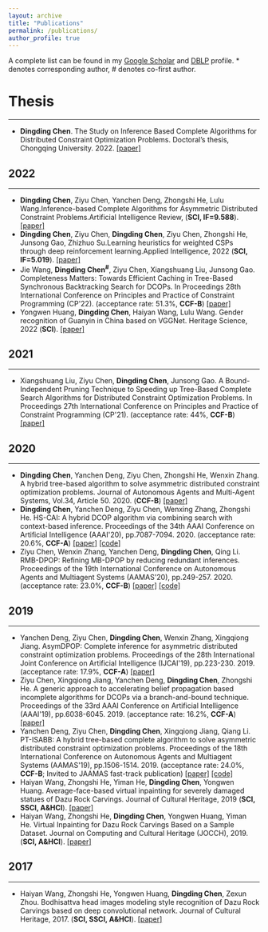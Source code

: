 ```yaml
---
layout: archive
title: "Publications"
permalink: /publications/
author_profile: true
---
```


A complete list can be found in my [Google Scholar](https://scholar.google.com/citations?user=yzSIENcAAAAJ&hl=en&oi=ao) and [DBLP](https://dblp.org/pid/35/5833.html) profile. * denotes corresponding author, # denotes co-first author.

# Thesis
------------
- **Dingding Chen**. The Study on Inference Based Complete Algorithms for Distributed Constraint Optimization Problems. Doctoral’s thesis, Chongqing University. 2022. [[paper]](/files/doctoral_thesis.pdf)

## 2022
------------
- **Dingding Chen**, Ziyu Chen, Yanchen Deng, Zhongshi He, Lulu Wang.Inference-based Complete Algorithms for Asymmetric Distributed Constraint Problems.Artificial Intelligence Review, (**SCI, IF=9.588**). [[paper]](/files/AIR22.pdf)
- **Dingding Chen**, Ziyu Chen, **Dingding Chen**, Ziyu Chen, Zhongshi He, Junsong Gao, Zhizhuo Su.Learning heuristics for weighted CSPs through deep reinforcement learning.Applied Intelligence, 2022 (**SCI, IF=5.019**). [[paper]](/files/APIN22.pdf)
- Jie Wang, **Dingding Chen<sup>#</sup>**, Ziyu Chen, Xiangshuang Liu, Junsong Gao. Completeness Matters: Towards Efficient Caching in Tree-Based Synchronous Backtracking Search for DCOPs. In Proceedings 28th International Conference on Principles and Practice of Constraint Programming (CP'22). (acceptance rate: 51.3\%, **CCF-B**)  [[paper]](/files/cp22.pdf)
- Yongwen Huang, **Dingding Chen**, Haiyan Wang, Lulu Wang. Gender recognition of Guanyin in China based on VGGNet. Heritage Science, 2022 (**SCI**). [[paper]](/files/HS22.pdf)
## 2021
------------
- Xiangshuang Liu, Ziyu Chen, **Dingding Chen**, Junsong Gao. A Bound-Independent Pruning Technique to Speeding up Tree-Based Complete Search Algorithms for Distributed Constraint Optimization Problems. In Proceedings 27th International Conference on Principles and Practice of Constraint Programming (CP'21). (acceptance rate: 44\%, **CCF-B**)  [[paper]](/files/cp21.pdf)
## 2020
------------
- **Dingding Chen**, Yanchen Deng, Ziyu Chen, Zhongshi He, Wenxin Zhang. A hybrid tree-based algorithm to solve asymmetric distributed constraint optimization problems. Journal of Autonomous Agents and Multi-Agent Systems, Vol.34, Article 50. 2020. (**CCF-B**) [[paper]](/files/JAAMAS20.pdf)
- **Dingding Chen**, Yanchen Deng, Ziyu Chen, Wenxing Zhang, Zhongshi He. HS-CAI: A hybrid DCOP algorithm via combining search with context-based inference. Proceedings of the 34th AAAI Conference on Artificial Intelligence (AAAI'20), pp.7087-7094. 2020. (acceptance rate: 20.6%, **CCF-A**) [[paper]](/files/aaai20.pdf) [[code]](https://github.com/czy920/DCOPSovler)
- Ziyu Chen, Wenxin Zhang, Yanchen Deng, **Dingding Chen**, Qing Li. RMB-DPOP: Refining MB-DPOP by reducing redundant inferences. Proceedings of the 19th International Conference on Autonomous Agents and Multiagent Systems (AAMAS'20), pp.249-257. 2020. (acceptance rate: 23.0%, **CCF-B**) [[paper]](/files/aamas20.pdf) [[code]](https://github.com/czy920/RMB-DPOP)
## 2019
------------
- Yanchen Deng, Ziyu Chen, **Dingding Chen**, Wenxin Zhang, Xingqiong Jiang. AsymDPOP: Complete inference for asymmetric distributed constraint optimization problems. Proceedings of the 28th International Joint Conference on Artificial Intelligence (IJCAI'19), pp.223-230. 2019. (acceptance rate: 17.9%, **CCF-A**) [[paper]](/files/ijcai19.pdf)
- Ziyu Chen, Xingqiong Jiang, Yanchen Deng, **Dingding Chen**, Zhongshi He. A generic approach to accelerating belief propagation based incomplete algorithms for DCOPs via a branch-and-bound technique. Proceedings of the 33rd AAAI Conference on Artificial Intelligence (AAAI'19), pp.6038-6045. 2019. (acceptance rate: 16.2%, **CCF-A**) [[paper]](/files/aaai19.pdf)
- Yanchen Deng, Ziyu Chen, **Dingding Chen**, Xingqiong Jiang, Qiang Li. PT-ISABB: A hybrid tree-based complete algorithm to solve asymmetric distributed constraint optimization problems. Proceedings of the 18th International Conference on Autonomous Agents and Multiagent Systems (AAMAS'19), pp.1506-1514. 2019. (acceptance rate: 24.0%, **CCF-B**; Invited to JAAMAS fast-track publication) [[paper]](/files/aamas19.pdf) [[code]](https://github.com/czy920/DCOPSovlerAlgorithm_PTISABB)
- Haiyan Wang, Zhongshi He, Yiman He, **Dingding Chen**, Yongwen Huang. Average-face-based virtual inpainting for severely damaged statues of Dazu Rock Carvings. Journal of Cultural Heritage, 2019 (**SCI, SSCI, A\&HCI**). [[paper]](/files/JCH19.pdf)
- Haiyan Wang, Zhongshi He, **Dingding Chen**, Yongwen Huang, Yiman He. Virtual Inpainting for Dazu Rock Carvings Based on a Sample Dataset. Journal on Computing and Cultural Heritage (JOCCH), 2019. (**SCI, A\&HCI**). [[paper]](/files/JOCCH19.pdf)

## 2017
------------
- Haiyan Wang, Zhongshi He, Yongwen Huang, **Dingding Chen**, Zexun Zhou. Bodhisattva head images modeling style recognition of Dazu Rock Carvings based on deep convolutional network. Journal of Cultural Heritage, 2017. (**SCI, SSCI, A\&HCI**). [[paper]](/files/JCH17.pdf)
